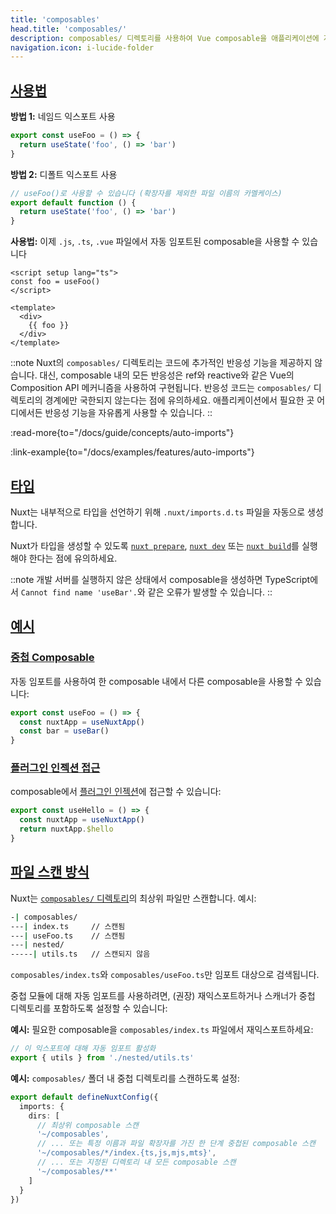 ```yaml
---
title: 'composables'
head.title: 'composables/'
description: composables/ 디렉토리를 사용하여 Vue composable을 애플리케이션에 자동으로 임포트하세요.
navigation.icon: i-lucide-folder
---
```


## [사용법](#usage)

**방법 1:** 네임드 익스포트 사용

```js [composables/useFoo.ts]
export const useFoo = () => {
  return useState('foo', () => 'bar')
}
```

**방법 2:** 디폴트 익스포트 사용

```js [composables/use-foo.ts or composables/useFoo.ts]
// useFoo()로 사용할 수 있습니다 (확장자를 제외한 파일 이름의 카멜케이스)
export default function () {
  return useState('foo', () => 'bar')
}
```

**사용법:** 이제 `.js`, `.ts`, `.vue` 파일에서 자동 임포트된 composable을 사용할 수 있습니다

```vue [app.vue]
<script setup lang="ts">
const foo = useFoo()
</script>

<template>
  <div>
    {{ foo }}
  </div>
</template>
```

::note
Nuxt의 `composables/` 디렉토리는 코드에 추가적인 반응성 기능을 제공하지 않습니다. 대신, composable 내의 모든 반응성은 ref와 reactive와 같은 Vue의 Composition API 메커니즘을 사용하여 구현됩니다. 반응성 코드는 `composables/` 디렉토리의 경계에만 국한되지 않는다는 점에 유의하세요. 애플리케이션에서 필요한 곳 어디에서든 반응성 기능을 자유롭게 사용할 수 있습니다.
::

:read-more{to="/docs/guide/concepts/auto-imports"}

:link-example{to="/docs/examples/features/auto-imports"}

## [타입](#types)

Nuxt는 내부적으로 타입을 선언하기 위해 `.nuxt/imports.d.ts` 파일을 자동으로 생성합니다.

Nuxt가 타입을 생성할 수 있도록 [`nuxt prepare`](/docs/api/commands/prepare), [`nuxt dev`](/docs/api/commands/dev) 또는 [`nuxt build`](/docs/api/commands/build)를 실행해야 한다는 점에 유의하세요.

::note
개발 서버를 실행하지 않은 상태에서 composable을 생성하면 TypeScript에서 `Cannot find name 'useBar'.`와 같은 오류가 발생할 수 있습니다.
::

## [예시](#examples)

### [중첩 Composable](#nested-composables)

자동 임포트를 사용하여 한 composable 내에서 다른 composable을 사용할 수 있습니다:

```js [composables/test.ts]
export const useFoo = () => {
  const nuxtApp = useNuxtApp()
  const bar = useBar()
}
```

### [플러그인 인젝션 접근](#access-plugin-injections)

composable에서 [플러그인 인젝션](/docs/guide/directory-structure/plugins#providing-helpers)에 접근할 수 있습니다:

```js [composables/test.ts]
export const useHello = () => {
  const nuxtApp = useNuxtApp()
  return nuxtApp.$hello
}
```

## [파일 스캔 방식](#how-files-are-scanned)

Nuxt는 [`composables/` 디렉토리](/docs/guide/directory-structure/composables)의 최상위 파일만 스캔합니다. 예시:

```bash [Directory Structure]
-| composables/
---| index.ts     // 스캔됨
---| useFoo.ts    // 스캔됨
---| nested/
-----| utils.ts   // 스캔되지 않음
```

`composables/index.ts`와 `composables/useFoo.ts`만 임포트 대상으로 검색됩니다.

중첩 모듈에 대해 자동 임포트를 사용하려면, (권장) 재익스포트하거나 스캐너가 중첩 디렉토리를 포함하도록 설정할 수 있습니다:

**예시:** 필요한 composable을 `composables/index.ts` 파일에서 재익스포트하세요:

```ts [composables/index.ts]
// 이 익스포트에 대해 자동 임포트 활성화
export { utils } from './nested/utils.ts'
```

**예시:** `composables/` 폴더 내 중첩 디렉토리를 스캔하도록 설정:

```ts twoslash [nuxt.config.ts]
export default defineNuxtConfig({
  imports: {
    dirs: [
      // 최상위 composable 스캔
      '~/composables',
      // ... 또는 특정 이름과 파일 확장자를 가진 한 단계 중첩된 composable 스캔
      '~/composables/*/index.{ts,js,mjs,mts}',
      // ... 또는 지정된 디렉토리 내 모든 composable 스캔
      '~/composables/**'
    ]
  }
})
```
